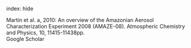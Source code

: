 index: hide

<div class="Citation">

  <div class="Citation-body">
    <div class="Citation-text">Martin et al. a, 2010: An overview of the Amazonian Aerosol Characterization Experiment 2008 (AMAZE-08). <span class="Article-journal">Atmospheric Chemistry and Physics, </span><span class="Article-volume">10, </span>11415-11438pp.</div>
    <div class="Citation-links">
      <div class="CitationLink" data-href="https://scholar.google.com/scholar?q=An+overview+of+the+Amazonian+Aerosol+Characterization+Experiment+2008+%28AMAZE-08%29">
        <div class="CitationLink-icon CitationLink-Scholar"></div>
        <div class="CitationLink-text">Google Scholar</div>
      </div>
    </div>
  </div>
</div>


<div class="Citation-copy">

</div>